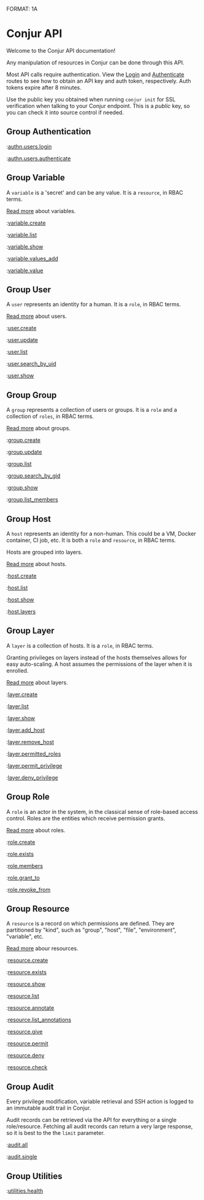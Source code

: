 FORMAT: 1A

# Conjur API

Welcome to the Conjur API documentation!

Any manipulation of resources in Conjur can be done through this API.

Most API calls require authentication. 
View the [Login](/#reference/authentication/login) and [Authenticate](/#reference/authentication/authenticate) routes
to see how to obtain an API key and auth token, respectively. Auth tokens expire after
8 minutes.

Use the public key you obtained when running `conjur init` for SSL verification when talking to your Conjur endpoint.
This is a *public* key, so you can check it into source control if needed.


## Group Authentication

:[authn.users.login](authn.users.login.md)

:[authn.users.authenticate](authn.users.authenticate.md)

## Group Variable

A `variable` is a 'secret' and can be any value. It is a `resource`, in RBAC terms.

[Read more](https://developer.conjur.net/key_concepts/secrets.html) about variables.

:[variable.create](variable.create.md)

:[variable.list](variable.list.md)

:[variable.show](variable.show.md)

:[variable.values_add](variable.values_add.md)

:[variable.value](variable.value.md)


## Group User

A `user` represents an identity for a human. It is a `role`, in RBAC terms.

[Read more](https://developer.conjur.net/reference/services/directory/user/) about users.

:[user.create](user.create.md)

:[user.update](user.update.md)

<!-- :[user.update_password](user.update_password.md) -->

:[user.list](user.list.md)

:[user.search_by_uid](user.search_by_uid.md)

:[user.show](user.show.md)

## Group Group

A `group` represents a collection of users or groups. It is a `role` and a collection of `roles`, in RBAC terms.

[Read more](https://developer.conjur.net/reference/services/directory/group/) about groups.

:[group.create](group.create.md)

:[group.update](group.update.md)

:[group.list](group.list.md)

:[group.search_by_gid](group.search_by_gid.md)

:[group.show](group.show.md)

:[group.list_members](group.list_members.md)

## Group Host

A `host` represents an identity for a non-human. This could be a VM, Docker container, CI job, etc.
It is both a `role` and `resource`, in RBAC terms.

Hosts are grouped into layers.

[Read more](https://developer.conjur.net/reference/services/directory/host/) about hosts.

:[host.create](host.create.md)

:[host.list](host.list.md)

:[host.show](host.show.md)

:[host.layers](host.layers.md)

## Group Layer

A `layer` is a collection of hosts. It is a `role`, in RBAC terms.

Granting privileges on layers instead of the hosts themselves allows for easy auto-scaling.
A host assumes the permissions of the layer when it is enrolled.

[Read more](https://developer.conjur.net/reference/services/directory/layer/) about layers.

:[layer.create](layer.create.md)

:[layer.list](layer.list.md)

:[layer.show](layer.show.md)

:[layer.add_host](layer.add_host.md)

:[layer.remove_host](layer.remove_host.md)

:[layer.permitted_roles](layer.permitted_roles.md)

:[layer.permit_privilege](layer.permit_privilege.md)

:[layer.deny_privilege](layer.deny_privilege.md)

## Group Role

A `role` is an actor in the system, in the classical sense of role-based access control. 
Roles are the entities which receive permission grants.

[Read more](https://developer.conjur.net/reference/services/authorization/role/) about roles.

:[role.create](role.create.md)

:[role.exists](role.exists.md)

:[role.members](role.members.md)

:[role.grant_to](role.grant_to.md)

:[role.revoke_from](role.revoke_from.md)

## Group Resource

A `resource` is a record on which permissions are defined. 
They are partitioned by "kind", such as "group", "host", "file", "environment", "variable", etc.

[Read more](https://developer.conjur.net/reference/services/authorization/resource/) abour resources.

:[resource.create](resource.create.md)

:[resource.exists](resource.exists.md)

:[resource.show](resource.show.md)

:[resource.list](resource.list.md)

:[resource.annotate](resource.annotate.md)

:[resource.list_annotations](resource.list_annotations.md)

:[resource.give](resource.give.md)

:[resource.permit](resource.permit.md)

:[resource.deny](resource.deny.md)

:[resource.check](resource.check.md)

## Group Audit

Every privilege modification, variable retrieval and SSH action is logged to an immutable audit trail in Conjur.

Audit records can be retrieved via the API for everything or a single role/resource.
Fetching all audit records can return a very large response, so it is best to the the `limit` parameter.

:[audit.all](audit.all.md)

:[audit.single](audit.single.md)

## Group Utilities

:[utilities.health](utilities.health.md)
